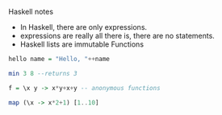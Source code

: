 Haskell notes
- In Haskell, there are only expressions.
- expressions are really all there is, there are no statements.
- Haskell lists are immutable
Functions
```Haskell
hello name = "Hello, "++name

min 3 8 --returns 3

f = \x y -> x*y+x+y -- anonymous functions

map (\x -> x*2+1) [1..10]
```
